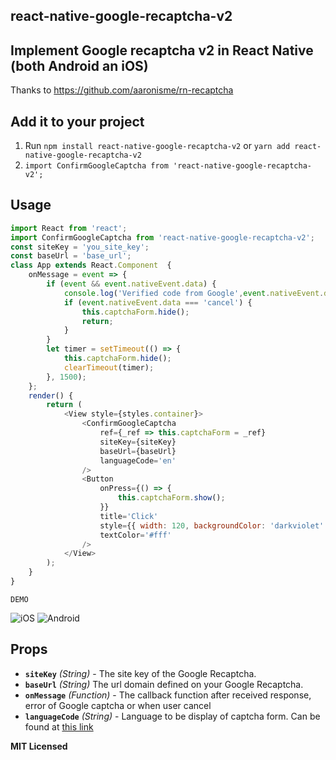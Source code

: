 
## react-native-google-recaptcha-v2
## Implement Google recaptcha v2 in React Native (both Android an iOS)

 

Thanks to https://github.com/aaronisme/rn-recaptcha

## Add it to your project

1. Run `npm install react-native-google-recaptcha-v2` or `yarn add react-native-google-recaptcha-v2`
2. `import ConfirmGoogleCaptcha from 'react-native-google-recaptcha-v2';`

## Usage

```javascript
import React from 'react';
import ConfirmGoogleCaptcha from 'react-native-google-recaptcha-v2';
const siteKey = 'you_site_key';
const baseUrl = 'base_url';
class App extends React.Component  {
    onMessage = event => {
        if (event && event.nativeEvent.data) {
            console.log('Verified code from Google',event.nativeEvent.data);
            if (event.nativeEvent.data === 'cancel') {
                this.captchaForm.hide();
                return;
            }
        }
        let timer = setTimeout(() => {
            this.captchaForm.hide();
            clearTimeout(timer);
        }, 1500);
    };
    render() {
        return (
            <View style={styles.container}>
                <ConfirmGoogleCaptcha
                    ref={_ref => this.captchaForm = _ref}
                    siteKey={siteKey}
                    baseUrl={baseUrl}
                    languageCode='en'
                />
                <Button
                    onPress={() => {
                        this.captchaForm.show();
                    }}
                    title='Click'
                    style={{ width: 120, backgroundColor: 'darkviolet' }}
                    textColor='#fff'
                />
            </View>
        );
    }
}
```

```
DEMO
```
![iOS](ios.gif)
![Android](android.gif)



## Props

- **`siteKey`** _(String)_ - The site key of the Google Recaptcha.
- **`baseUrl`** _(String)_ The url domain defined on your Google Recaptcha.
- **`onMessage`** _(Function)_ - The callback function  after received response, error of Google captcha or when user cancel
- **`languageCode`** _(String)_ - Language to be display of captcha form. Can be found at [this link](https://developers.google.com/recaptcha/docs/language)


**MIT Licensed**
